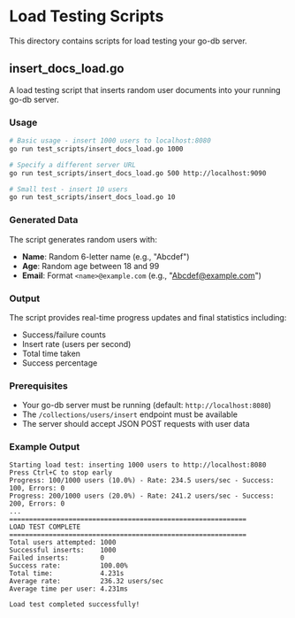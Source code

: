 # Load Testing Scripts

This directory contains scripts for load testing your go-db server.

## insert_docs_load.go

A load testing script that inserts random user documents into your running go-db server.

### Usage

```bash
# Basic usage - insert 1000 users to localhost:8080
go run test_scripts/insert_docs_load.go 1000

# Specify a different server URL
go run test_scripts/insert_docs_load.go 500 http://localhost:9090

# Small test - insert 10 users
go run test_scripts/insert_docs_load.go 10
```

### Generated Data

The script generates random users with:

- **Name**: Random 6-letter name (e.g., "Abcdef")
- **Age**: Random age between 18 and 99
- **Email**: Format `<name>@example.com` (e.g., "Abcdef@example.com")

### Output

The script provides real-time progress updates and final statistics including:

- Success/failure counts
- Insert rate (users per second)
- Total time taken
- Success percentage

### Prerequisites

- Your go-db server must be running (default: `http://localhost:8080`)
- The `/collections/users/insert` endpoint must be available
- The server should accept JSON POST requests with user data

### Example Output

```
Starting load test: inserting 1000 users to http://localhost:8080
Press Ctrl+C to stop early
Progress: 100/1000 users (10.0%) - Rate: 234.5 users/sec - Success: 100, Errors: 0
Progress: 200/1000 users (20.0%) - Rate: 241.2 users/sec - Success: 200, Errors: 0
...
============================================================
LOAD TEST COMPLETE
============================================================
Total users attempted: 1000
Successful inserts:    1000
Failed inserts:        0
Success rate:          100.00%
Total time:            4.231s
Average rate:          236.32 users/sec
Average time per user: 4.231ms

Load test completed successfully!
```

